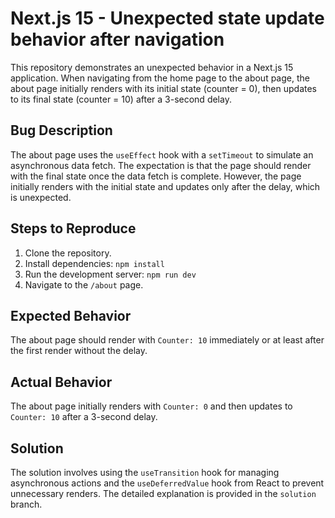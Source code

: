 # Next.js 15 - Unexpected state update behavior after navigation

This repository demonstrates an unexpected behavior in a Next.js 15 application. When navigating from the home page to the about page, the about page initially renders with its initial state (counter = 0), then updates to its final state (counter = 10) after a 3-second delay.

## Bug Description

The about page uses the `useEffect` hook with a `setTimeout` to simulate an asynchronous data fetch. The expectation is that the page should render with the final state once the data fetch is complete. However, the page initially renders with the initial state and updates only after the delay, which is unexpected.

## Steps to Reproduce

1. Clone the repository.
2. Install dependencies: `npm install`
3. Run the development server: `npm run dev`
4. Navigate to the `/about` page.

## Expected Behavior

The about page should render with `Counter: 10` immediately or at least after the first render without the delay.

## Actual Behavior

The about page initially renders with `Counter: 0` and then updates to `Counter: 10` after a 3-second delay.

## Solution

The solution involves using the `useTransition` hook for managing asynchronous actions and the `useDeferredValue` hook from React to prevent unnecessary renders. The detailed explanation is provided in the `solution` branch.